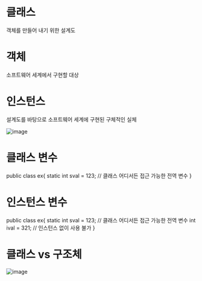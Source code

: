 # 클래스

객체를 만들어 내기 위한 설계도

# 객체

소프트웨어 세계에서 구현할 대상

# 인스턴스

설계도를 바탕으로 소프트웨어 세계에 구현된 구체적인 실체

![image](/uploads/2f787461b956723ee613a5f806396623/image.png)

# 클래스 변수

public class ex{
    static int sval = 123; // 클래스 어디서든 접근 가능한 전역 변수
}

# 인스턴스 변수

public class ex{
    static int sval = 123; // 클래스 어디서든 접근 가능한 전역 변수
   int ival = 321; // 인스턴스 없이 사용 불가
}
 
# 클래스 vs 구조체

![image](/uploads/c6e629a76ff86a7e73c6ac44eb48cdd9/image.png)
